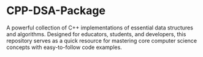 # CPP-DSA-Package
A powerful collection of C++ implementations of essential data structures and algorithms. Designed for educators, students, and developers, this repository serves as a quick resource for mastering core computer science concepts with easy-to-follow code examples.
